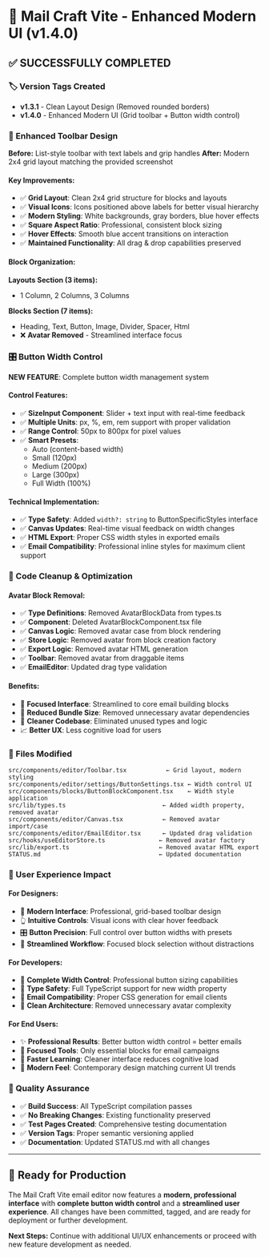 # 🎉 Mail Craft Vite - Enhanced Modern UI (v1.4.0)

## ✅ SUCCESSFULLY COMPLETED

### 🏷️ Version Tags Created
- **v1.3.1** - Clean Layout Design (Removed rounded borders)
- **v1.4.0** - Enhanced Modern UI (Grid toolbar + Button width control)

### 🎨 Enhanced Toolbar Design
**Before:** List-style toolbar with text labels and grip handles
**After:** Modern 2x4 grid layout matching the provided screenshot

#### Key Improvements:
- ✅ **Grid Layout**: Clean 2x4 grid structure for blocks and layouts
- ✅ **Visual Icons**: Icons positioned above labels for better visual hierarchy  
- ✅ **Modern Styling**: White backgrounds, gray borders, blue hover effects
- ✅ **Square Aspect Ratio**: Professional, consistent block sizing
- ✅ **Hover Effects**: Smooth blue accent transitions on interaction
- ✅ **Maintained Functionality**: All drag & drop capabilities preserved

#### Block Organization:
**Layouts Section (3 items):**
- 1 Column, 2 Columns, 3 Columns

**Blocks Section (7 items):**
- Heading, Text, Button, Image, Divider, Spacer, Html
- ❌ **Avatar Removed** - Streamlined interface focus

### 🎛️ Button Width Control
**NEW FEATURE**: Complete button width management system

#### Control Features:
- ✅ **SizeInput Component**: Slider + text input with real-time feedback
- ✅ **Multiple Units**: px, %, em, rem support with proper validation
- ✅ **Range Control**: 50px to 800px for pixel values
- ✅ **Smart Presets**: 
  - Auto (content-based width)
  - Small (120px)
  - Medium (200px) 
  - Large (300px)
  - Full Width (100%)

#### Technical Implementation:
- ✅ **Type Safety**: Added `width?: string` to ButtonSpecificStyles interface
- ✅ **Canvas Updates**: Real-time visual feedback on width changes
- ✅ **HTML Export**: Proper CSS width styles in exported emails
- ✅ **Email Compatibility**: Professional inline styles for maximum client support

### 🧹 Code Cleanup & Optimization
#### Avatar Block Removal:
- ✅ **Type Definitions**: Removed AvatarBlockData from types.ts
- ✅ **Component**: Deleted AvatarBlockComponent.tsx file
- ✅ **Canvas Logic**: Removed avatar case from block rendering
- ✅ **Store Logic**: Removed avatar from block creation factory
- ✅ **Export Logic**: Removed avatar HTML generation
- ✅ **Toolbar**: Removed avatar from draggable items
- ✅ **EmailEditor**: Updated drag type validation

#### Benefits:
- 🎯 **Focused Interface**: Streamlined to core email building blocks
- 🚀 **Reduced Bundle Size**: Removed unnecessary avatar dependencies
- 🧹 **Cleaner Codebase**: Eliminated unused types and logic
- 📈 **Better UX**: Less cognitive load for users

### 🔧 Files Modified
```
src/components/editor/Toolbar.tsx           ← Grid layout, modern styling
src/components/editor/settings/ButtonSettings.tsx ← Width control UI
src/components/blocks/ButtonBlockComponent.tsx    ← Width style application
src/lib/types.ts                           ← Added width property, removed avatar
src/components/editor/Canvas.tsx           ← Removed avatar import/case
src/components/editor/EmailEditor.tsx      ← Updated drag validation
src/hooks/useEditorStore.ts               ← Removed avatar factory
src/lib/export.ts                         ← Removed avatar HTML export
STATUS.md                                 ← Updated documentation
```

### 🎯 User Experience Impact

#### For Designers:
- 🎨 **Modern Interface**: Professional, grid-based toolbar design
- 👆 **Intuitive Controls**: Visual icons with clear hover feedback
- 🎛️ **Button Precision**: Full control over button widths with presets
- 🚀 **Streamlined Workflow**: Focused block selection without distractions

#### For Developers:
- 📏 **Complete Width Control**: Professional button sizing capabilities
- 🔧 **Type Safety**: Full TypeScript support for new width property
- 📧 **Email Compatibility**: Proper CSS generation for email clients
- 🧹 **Clean Architecture**: Removed unnecessary avatar complexity

#### For End Users:
- ✨ **Professional Results**: Better button width control = better emails
- 🎯 **Focused Tools**: Only essential blocks for email campaigns
- 🚀 **Faster Learning**: Cleaner interface reduces cognitive load
- 📱 **Modern Feel**: Contemporary design matching current UI trends

### 🧪 Quality Assurance
- ✅ **Build Success**: All TypeScript compilation passes
- ✅ **No Breaking Changes**: Existing functionality preserved
- ✅ **Test Pages Created**: Comprehensive testing documentation
- ✅ **Version Tags**: Proper semantic versioning applied
- ✅ **Documentation**: Updated STATUS.md with all changes

---

## 🚀 Ready for Production

The Mail Craft Vite email editor now features a **modern, professional interface** with **complete button width control** and a **streamlined user experience**. All changes have been committed, tagged, and are ready for deployment or further development.

**Next Steps:** Continue with additional UI/UX enhancements or proceed with new feature development as needed.
